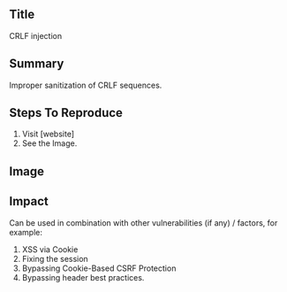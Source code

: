 ## Title
CRLF injection

## Summary
Improper sanitization of CRLF sequences.

## Steps To Reproduce
1. Visit [website]
2. See the Image.

## Image

## Impact
Can be used in combination with other vulnerabilities (if any) / factors, for example:
1) XSS via Cookie
2) Fixing the session
3) Bypassing Cookie-Based CSRF Protection
4) Bypassing header best practices.
